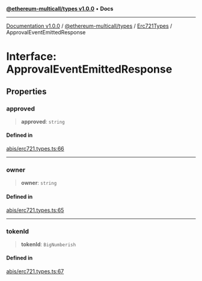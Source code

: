 [**@ethereum-multicall/types v1.0.0**](../../../README.md) • **Docs**

***

[Documentation v1.0.0](../../../../../packages.md) / [@ethereum-multicall/types](../../../README.md) / [Erc721Types](../README.md) / ApprovalEventEmittedResponse

# Interface: ApprovalEventEmittedResponse

## Properties

### approved

> **approved**: `string`

#### Defined in

[abis/erc721.types.ts:66](https://github.com/niZmosis/ethereum-multicall/blob/2a2d077a99c23b464a4e40dd6375d06ce98594bd/packages/types/src/abis/erc721.types.ts#L66)

***

### owner

> **owner**: `string`

#### Defined in

[abis/erc721.types.ts:65](https://github.com/niZmosis/ethereum-multicall/blob/2a2d077a99c23b464a4e40dd6375d06ce98594bd/packages/types/src/abis/erc721.types.ts#L65)

***

### tokenId

> **tokenId**: `BigNumberish`

#### Defined in

[abis/erc721.types.ts:67](https://github.com/niZmosis/ethereum-multicall/blob/2a2d077a99c23b464a4e40dd6375d06ce98594bd/packages/types/src/abis/erc721.types.ts#L67)
